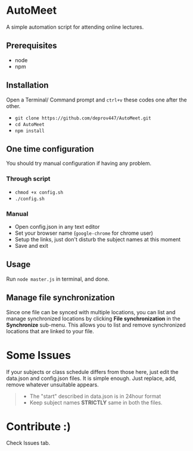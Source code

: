 
# AutoMeet
A simple automation script for attending online lectures.

## Prerequisites
- node
- npm

##  Installation
Open a Terminal/ Command prompt and `ctrl+v` these codes one after the other.
 
- `git clone https://github.com/deprov447/AutoMeet.git`
- `cd AutoMeet`
- `npm install`


##  One time configuration
You should try manual configuration if having any problem.

### Through script
- `chmod +x config.sh`
- `./config.sh`


### Manual
- Open config.json in any text editor
- Set your browser name (`google-chrome` for chrome user)
- Setup the links, just don't disturb the subject names at this moment
- Save and exit



## Usage

Run `node master.js` in terminal, and done.


## Manage file synchronization

Since one file can be synced with multiple locations, you can list and manage synchronized locations by clicking **File synchronization** in the **Synchronize** sub-menu. This allows you to list and remove synchronized locations that are linked to your file.


# Some Issues
If your subjects or class schedule differs from those here, just edit the data.json and config.json files.
It is simple enough. Just replace, add, remove whatever unsuitable appears.
> - The "start" described in data.json is in 24hour format
> - Keep subject names **STRICTLY** same in both the files.

# Contribute :)
Check Issues tab.
